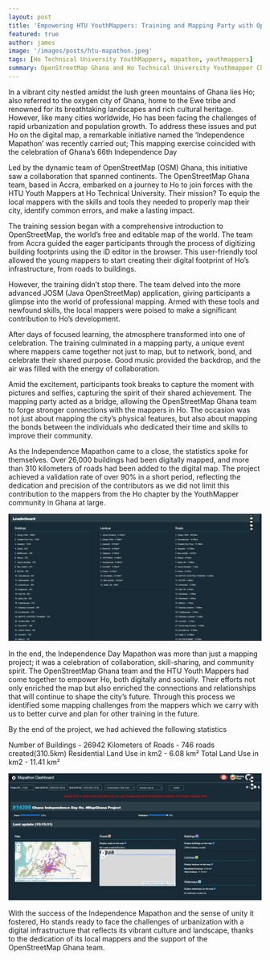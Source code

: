 ```yaml
---
layout: post
title: 'Empowering HTU YouthMappers: Training and Mapping Party with OpenStreetMap Ghana'
featured: true
author: james
image: '/images/posts/htu-mapathon.jpeg'
tags: [Ho Technical University YouthMappers, mapathon, youthmappers]
summary: OpenStreetMap Ghana and Ho Technical University Youthmapper Chapter and all chapters in Ghana held a mapping event to commemorate the 66th Independence Day celebration and create an up-to-date base map of buildings and missing roads in Ho on OpenStreetMap. 
---
```


In a vibrant city nestled amidst the lush green mountains of Ghana lies Ho; also referred to the oxygen city of Ghana, home to the Ewe tribe and renowned for its breathtaking landscapes and rich cultural heritage. However, like many cities worldwide, Ho has been facing the challenges of rapid urbanization and population growth. To address these issues and put Ho on the digital map, a remarkable initiative named the ‘Independence Mapathon’ was recently carried out; This mapping exercise coincided with the celebration of Ghana’s 66th Independence Day 

Led by the dynamic team of OpenStreetMap (OSM) Ghana, this initiative saw a collaboration that spanned continents. The OpenStreetMap Ghana team, based in Accra, embarked on a journey to Ho to join forces with the HTU Youth Mappers at Ho Technical University. Their mission? To equip the local mappers with the skills and tools they needed to properly map their city, identify common errors, and make a lasting impact.

The training session began with a comprehensive introduction to OpenStreetMap, the world’s free and editable map of the world. The team from Accra guided the eager participants through the process of digitizing building footprints using the iD editor in the browser. This user-friendly tool allowed the young mappers to start creating their digital footprint of Ho’s infrastructure, from roads to buildings.

However, the training didn’t stop there. The team delved into the more advanced JOSM (Java OpenStreetMap) application, giving participants a glimpse into the world of professional mapping. Armed with these tools and newfound skills, the local mappers were poised to make a significant contribution to Ho’s development.

After days of focused learning, the atmosphere transformed into one of celebration. The training culminated in a mapping party, a unique event where mappers came together not just to map, but to network, bond, and celebrate their shared purpose. Good music provided the backdrop, and the air was filled with the energy of collaboration.

Amid the excitement, participants took breaks to capture the moment with pictures and selfies, capturing the spirit of their shared achievement. The mapping party acted as a bridge, allowing the OpenStreetMap Ghana team to forge stronger connections with the mappers in Ho. The occasion was not just about mapping the city’s physical features, but also about mapping the bonds between the individuals who dedicated their time and skills to improve their community.

As the Independence Mapathon came to a close, the statistics spoke for themselves. Over 26,000 buildings had been digitally mapped, and more than 310 kilometers of roads had been added to the digital map. The project achieved a validation rate of over 90% in a short period, reflecting the dedication and precision of the contributors as we did not limit this contribution to the mappers from the Ho chapter by the YouthMapper community in Ghana at large.

![](/images/posts/ho-mapathon-leaderboard.png)

In the end, the Independence Day  Mapathon was more than just a mapping project; it was a celebration of collaboration, skill-sharing, and community spirit. The OpenStreetMap Ghana team and the HTU Youth Mappers had come together to empower Ho, both digitally and socially. Their efforts not only enriched the map but also enriched the connections and relationships that will continue to shape the city’s future.
Through this process we identified some mapping challenges from the mappers which we carry with us to better curve and plan for other training in the future.


By the end of the project, we had achieved the following statistics

Number of Buildings - 26942
Kilometers of Roads - 746 roads created(310.5km)
Residential Land Use in km2 -  6.08 km²
Total Land Use in km2 -  11.41 km²

![](/images/posts/ho-mapathon-stats.png)

With the success of the Independence Mapathon and the sense of unity it fostered, Ho stands ready to face the challenges of urbanization with a digital infrastructure that reflects its vibrant culture and landscape, thanks to the dedication of its local mappers and the support of the OpenStreetMap Ghana team.